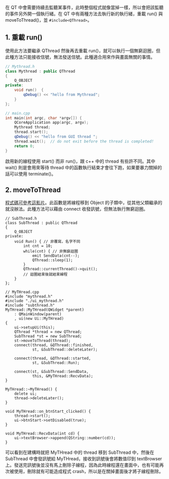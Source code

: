 在 QT 中會需要持續去監聽某事件，此時整個程式就像當掉一樣，所以會把該監聽的事件另外開一個執行緒。在 QT 中有兩種方法去執行新的執行緒，重載 run() 與 moveToThread()，並 ```#include<QThread>```。

## 1. 重載 run()
使用此方法要繼承 QThread 然後再去重載 run()，就可以執行一個無窮迴圈，但此種方法只能接收信號，無法發送信號。此種適合用來作與畫面無關的事情。
```cpp
// Mythread.h
class Mythread : public QThread
{
    Q_OBJECT
private:
    void run()  {
        qDebug() << "hello from Mythread";
    }
};

// main.cpp
int main(int argc, char *argv[]) {
    QCoreApplication app(argc, argv);
    Mythread thread;
    thread.start();
    qDebug() << "hello from GUI thread ";
    thread.wait();  // do not exit before the thread is completed!
    return 0;
}
```
啟用新的線程使用 start() 而非 run()，跟 c++ 中的 thread 有些許不同。其中 wait() 則是會用來等待 thread 中的函數執行結束才會往下跑，如果要暴力關掉的話可以使用 terminate()。

## 2. moveToThread
[程式碼可參考這影片](https://www.bilibili.com/video/BV1Eu4114793/?spm_id_from=333.880.my_history.page.click)。此函數是將線程移到 Object 的子類中，從其他父類繼承的就沒辦法。此種方法可以藉由 connect 收發訊號，但無法執行無窮迴圈。
```
// SubThread.h
class SubThread : public QThread
{
    Q_OBJECT
private:
    void Run() { // 非覆寫，名字不同
        int cnt = 10;
        while(cnt) { // 非無窮迴圈
            emit SendData(cnt--);
            QThread::sleep(1);
        }
        QThread::currentThread()->quit();
        // 迴圈結束後就結束線程
    }
};

// MyTHread.cpp
#include "mythread.h"
#include "./ui_mythread.h"
#include "subthread.h"
MyTHread::MyTHread(QWidget *parent)
    : QMainWindow(parent)
    , ui(new Ui::MyTHread)
{
    ui->setupUi(this);
    QThread *thread = new QThread;
    SubThread *st = new SubThread;
    st->moveToThread(thread);
    connect(thread, &QThread::finished,
            st, &SubThread::deleteLater);

    connect(thread, &QThread::started,
            st, &SubThread::Run);

    connect(st, &SubThread::SendData,
            this, &MyTHread::RecvData);
}

MyTHread::~MyTHread() {
    delete ui;
    thread->deleteLater();
}

void MyTHread::on_btnStart_clicked() {
    thread->start();
    ui->btnStart->setDisabled(true);
}

void MyTHread::RecvData(int cd) {
    ui->textBrowser->append(QString::number(cd));
}
```
可以看到在建構時就把 MyTHread 中的 thread 移到 SubThread 中，然後在 SubThread 中會發訊號給 MyTHread，接收到訊號後會將數值印到 textBrowser 上。發送完訊號後並沒有馬上刪除子線程，因為此時線程還在畫面中，也有可能再次被使用，刪除就有可能造成程式 crash，所以是在關掉畫面後才將子線程刪除。

